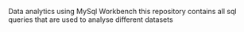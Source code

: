 Data analytics using MySql Workbench
this repository contains all sql queries that are used to analyse different datasets
